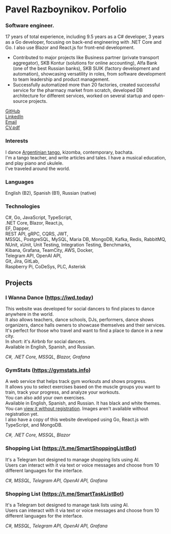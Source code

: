 # Pavel Razboynikov. Porfolio
### Software engineer.

17 years of total experience, including 9.5 years as a C# developer, 3 years as a Go developer, focusing on back-end engineering with .NET Core and Go. I also use Blazor and React.js for front-end development.
* Contributed to major projects like Business partner (private transport aggregator), SKB Kontur (solutions for online accounting), Alfa Bank (one of the best Russian banks), SKB SUIK (factory development and automation), showcasing versatility in roles, from software development to team leadership and product management.
* Successfully automatized more than 20 factories, created successful service for the pharmacy market from scratch, developed DB architecture for different services, worked on several startup and open-source projects.

[GitHub](https://github.com/mansiper)  
[LinkedIn](https://www.linkedin.com/in/razboynik/)  
[Email](mailto:mansiper@gmail.com)  
[CV.pdf](CV-Pavel-Razboynikov.pdf)  

### Interests
I dance [Argentinian tango](https://www.instagram.com/el_camino_de_tanguero/), kizomba, contemporary, bachata.  
I'm a tango teacher, and write articles and tales. I have a musical education, and play piano and ukulele.  
I've traveled around the world.

### Languages
English (B2), Spanish (B1), Russian (native)

### Technologies
C#, Go, JavaScript, TypeScript,  
.NET Core, Blazor, React.js,  
EF, Dapper,  
REST API, gRPC, CQRS, JWT,  
MSSQL, PostgreSQL, MySQL, Maria DB, MongoDB, Kafka, Redis, RabbitMQ,  
NUnit, xUnit, Unit Testing, Integration Testing, Benchmarks,  
Kibana, Grafana, TeamCity, AWS, Docker,  
Telegram API, OpenAI API,  
Git, Jira, GitLab,  
Raspberry Pi, CoDeSys, PLC, Asterisk  

## Projects

### I Wanna Dance (https://iwd.today)
This website was developed for social dancers to find places to dance anywhere in the world.  
It also allows teachers, dance schools, DJs, performers, dance shows organizers, dance halls owners to showcase themselves and their services.  
It's perfect for those who travel and want to find a place to dance in a new city.  
In short: it's Airbnb for social dancers.  
Available in English, Spanish, and Russian.

*C#, .NET Core, MSSQL, Blazor, Grafana*

### GymStats (https://gymstats.info)

A web service that helps track gym workouts and shows progress.  
It allows you to select exercises based on the muscle groups you want to train, track your progress, and analyze your workouts.  
You can also add your own exercises.  
Available in English, Spanish, and Russian. It has black and white themes.  
You can [view it without registration](https://gymstats.info/watch). Images aren't available without registration yet.  
I also have a copy of this website developed using Go, React.js with TypeScript, and MongoDB.  

*C#, .NET Core, MSSQL, Blazor*

### Shopping List (https://t.me/SmartShoppingListBot)

It's a Telegram bot designed to manage shopping lists using AI.  
Users can interact with it via text or voice messages and choose from 10 different languages for the interface.  

*C#, MSSQL, Telegram API, OpenAI API, Grafana*

### Shopping List (https://t.me/SmartTaskListBot)

It's a Telegram bot designed to manage task lists using AI.  
Users can interact with it via text or voice messages and choose from 10 different languages for the interface.  

*C#, MSSQL, Telegram API, OpenAI API, Grafana*
